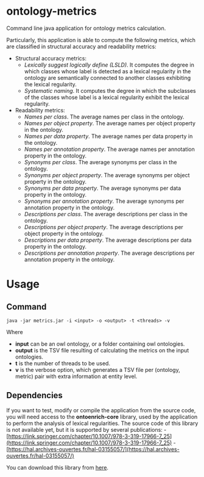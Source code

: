 # ontology-metrics
Command line java application for ontology metrics calculation.

Particularly, this application is able to compute the following metrics, which are classified in structural accuracy and readability metrics:

- Structural accuracy metrics:
    - *Lexically suggest logically define (LSLD)*. It computes the degree in which classes whose label is detected as a lexical regularity in the ontology are semantically connected to another classes exhibiting the lexical regularity.
    - *Systematic naming*. It computes the degree in which the subclasses of the classes whose label is a lexical regularity exhibit the lexical regularity.
- Readability metrics:
    - *Names per class*. The average names per class in the ontology.
    - *Names per object property*. The average names per object property in the ontology.
    - *Names per data property*. The average names per data property in the ontology.
    - *Names per annotation property*. The average names per annotation property in the ontology.
    - *Synonyms per class*. The average synonyms per class in the ontology.
    - *Synonyms per object property*. The average synonyms per object property in the ontology.
    - *Synonyms per data property*. The average synonyms per data property in the ontology.
    - *Synonyms per annotation property*. The average synonyms per annotation property in the ontology.
    - *Descriptions per class*. The average descriptions per class in the ontology.
    - *Descriptions per object property*. The average descriptions per object property in the ontology.
    - *Descriptions per data property*. The average descriptions per data property in the ontology.
    - *Descriptions per annotation property*. The average descriptions per annotation property in the ontology.



# Usage
## Command
`java -jar metrics.jar -i <input> -o <output> -t <threads> -v`

Where

- **input** can be an owl ontology, or a folder containing owl ontologies.
- **output** is the TSV file resulting of calculating the metrics on the input ontologies.
- **t** is the number of threads to be used.
- **v** is the verbose option, which generates a TSV file per (ontology, metric) pair with extra information at entity level.

## Dependencies
If you want to test, modify or compile the application from the source code, you will need access to the **ontoenrich-core** library, used by the application to perform the analysis of lexical regularities. The source code of this library is not available yet, but it is supported by several publications:
    -  [https://link.springer.com/chapter/10.1007/978-3-319-17966-7_25](https://link.springer.com/chapter/10.1007/978-3-319-17966-7_25)
    - [https://hal.archives-ouvertes.fr/hal-03155057/](https://hal.archives-ouvertes.fr/hal-03155057/)

You can download this library from [here](https://semantics.inf.um.es/ontology-metrics-libs/ontoenrich-core-2.0.0-SNAPSHOT.jar).